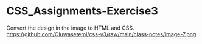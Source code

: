 # CSS_Assignments-Exercise3
Convert the design in the image to HTML and CSS. https://github.com/Oluwasetemi/css-v3/raw/main/class-notes/image-7.png
